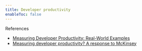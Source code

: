 ```yaml
---
title: Developer productivity
enableToc: false
---
```


References 
- [Measuring Developer Productivity: Real-World Examples](https://newsletter.pragmaticengineer.com/p/measuring-developer-productivity-bae)
- [Measuring developer productivity? A response to McKinsey](https://newsletter.pragmaticengineer.com/p/measuring-developer-productivity)
